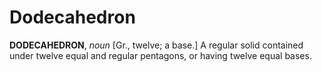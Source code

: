 # Dodecahedron

**DODECAHEDRON**, _noun_ \[Gr., twelve; a base.\] A regular solid contained under twelve equal and regular pentagons, or having twelve equal bases.